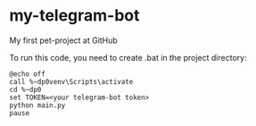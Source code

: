 # my-telegram-bot
My first pet-project at GitHub

To run this code, you need to create .bat in the project directory:

    @echo off
    call %~dp0venv\Scripts\activate
    cd %~dp0
    set TOKEN=<your telegram-bot token>
    python main.py
    pause
    
